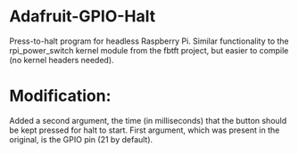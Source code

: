 Adafruit-GPIO-Halt
==================

Press-to-halt program for headless Raspberry Pi. Similar functionality to the rpi_power_switch kernel module from the fbtft project, but easier to compile (no kernel headers needed).

# Modification:
Added a second argument, the time (in milliseconds) that the button should be kept pressed for halt to start.
First argument, which was present in the original, is the GPIO pin (21 by default).
